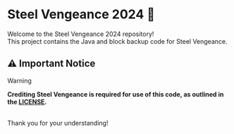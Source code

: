 # Steel Vengeance 2024 🤖
Welcome to the Steel Vengeance 2024 repository!  
This project contains the Java and block backup code for Steel Vengeance.
<br>
## ⚠️ Important Notice

>[!WARNING]
> **Crediting Steel Vengeance is required for use of this code, as outlined in the [LICENSE](https://github.com/BMMS-Robotics/bmms-steelvengeance-2024/tree/main?tab=ISC-1-ov-file).**
<br>
Thank you for your understanding!
